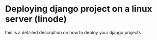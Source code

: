 # Deploying django project on a linux server (linode)
this is a detailed description on how to deploy your django projects
